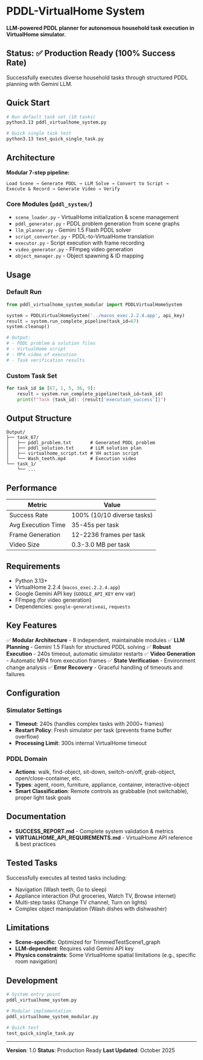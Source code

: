 # PDDL-VirtualHome System

**LLM-powered PDDL planner for autonomous household task execution in VirtualHome simulator.**

## Status: ✅ Production Ready (100% Success Rate)

Successfully executes diverse household tasks through structured PDDL planning with Gemini LLM.

## Quick Start

```bash
# Run default task set (10 tasks)
python3.13 pddl_virtualhome_system.py

# Quick single task test
python3.13 test_quick_single_task.py
```

## Architecture

**Modular 7-step pipeline:**

```
Load Scene → Generate PDDL → LLM Solve → Convert to Script →
Execute & Record → Generate Video → Verify
```

### Core Modules (`pddl_system/`)
- `scene_loader.py` - VirtualHome initialization & scene management
- `pddl_generator.py` - PDDL problem generation from scene graphs
- `llm_planner.py` - Gemini 1.5 Flash PDDL solver
- `script_converter.py` - PDDL-to-VirtualHome translation
- `executor.py` - Script execution with frame recording
- `video_generator.py` - FFmpeg video generation
- `object_manager.py` - Object spawning & ID mapping

## Usage

### Default Run
```python
from pddl_virtualhome_system_modular import PDDLVirtualHomeSystem

system = PDDLVirtualHomeSystem('../macos_exec.2.2.4.app', api_key)
result = system.run_complete_pipeline(task_id=67)
system.cleanup()

# Output:
# - PDDL problem & solution files
# - VirtualHome script
# - MP4 video of execution
# - Task verification results
```

### Custom Task Set
```python
for task_id in [67, 1, 5, 36, 9]:
    result = system.run_complete_pipeline(task_id=task_id)
    print(f"Task {task_id}: {result['execution_success']}")
```

## Output Structure

```
Output/
├── task_67/
│   ├── pddl_problem.txt       # Generated PDDL problem
│   ├── pddl_solution.txt      # LLM solution plan
│   ├── virtualhome_script.txt # VH action script
│   └── Wash_teeth.mp4         # Execution video
└── task_1/
    └── ...
```

## Performance

| Metric | Value |
|--------|-------|
| Success Rate | 100% (10/10 diverse tasks) |
| Avg Execution Time | 35-45s per task |
| Frame Generation | 12-2236 frames per task |
| Video Size | 0.3-3.0 MB per task |

## Requirements

- Python 3.13+
- VirtualHome 2.2.4 (`macos_exec.2.2.4.app`)
- Google Gemini API key (`GOOGLE_API_KEY` env var)
- FFmpeg (for video generation)
- Dependencies: `google-generativeai`, `requests`

## Key Features

✅ **Modular Architecture** - 8 independent, maintainable modules
✅ **LLM Planning** - Gemini 1.5 Flash for structured PDDL solving
✅ **Robust Execution** - 240s timeout, automatic simulator restarts
✅ **Video Generation** - Automatic MP4 from execution frames
✅ **State Verification** - Environment change analysis
✅ **Error Recovery** - Graceful handling of timeouts and failures

## Configuration

### Simulator Settings
- **Timeout**: 240s (handles complex tasks with 2000+ frames)
- **Restart Policy**: Fresh simulator per task (prevents frame buffer overflow)
- **Processing Limit**: 300s internal VirtualHome timeout

### PDDL Domain
- **Actions**: walk, find-object, sit-down, switch-on/off, grab-object, open/close-container, etc.
- **Types**: agent, room, furniture, appliance, container, interactive-object
- **Smart Classification**: Remote controls as grabbable (not switchable), proper light task goals

## Documentation

- **SUCCESS_REPORT.md** - Complete system validation & metrics
- **VIRTUALHOME_API_REQUIREMENTS.md** - VirtualHome API reference & best practices

## Tested Tasks

Successfully executes all tested tasks including:
- Navigation (Wash teeth, Go to sleep)
- Appliance interaction (Put groceries, Watch TV, Browse internet)
- Multi-step tasks (Change TV channel, Turn on lights)
- Complex object manipulation (Wash dishes with dishwasher)

## Limitations

- **Scene-specific**: Optimized for TrimmedTestScene1_graph
- **LLM-dependent**: Requires valid Gemini API key
- **Physics constraints**: Some VirtualHome spatial limitations (e.g., specific room navigation)

## Development

```bash
# System entry point
pddl_virtualhome_system.py

# Modular implementation
pddl_virtualhome_system_modular.py

# Quick test
test_quick_single_task.py
```

---

**Version**: 1.0
**Status**: Production Ready
**Last Updated**: October 2025
